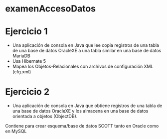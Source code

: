 # examenAccesoDatos

# Ejercicio 1

- Una aplicación de consola en Java que lee copia registros de una tabla de una base de datos OracleXE a una tabla similar en una base de datos MariaDB
- Usa Hibernate 5
- Mapea los Objetos-Relacionales con archivos de configuración XML (cfg.xml)

# Ejercicio 2

- Una aplicación de consola en Java que obtiene registros de una tabla de una base de datos OracleXE y los almacena en una base de datos orientada a objetos (ObjectDB).


Contiene para crear esquema/base de datos SCOTT tanto en Oracle como en MySQL 

